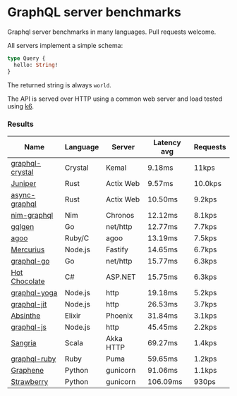 <!-- README.md is generated from README.ecr, do not edit -->

# GraphQL server benchmarks

Graphql server benchmarks in many languages. Pull requests welcome.

All servers implement a simple schema:

```graphql
type Query {
  hello: String!
}
```

The returned string is always `world`.

The API is served over HTTP using a common web server and load tested using [k6](https://github.com/grafana/k6).

### Results

| Name                          | Language      | Server          | Latency avg      | Requests      |
| ----------------------------  | ------------- | --------------- | ---------------- | ------------- |
| [graphql-crystal](https://github.com/graphql-crystal/graphql) | Crystal | Kemal | 9.18ms | 11kps |
| [Juniper](https://github.com/graphql-rust/juniper) | Rust | Actix Web | 9.57ms | 10.0kps |
| [async-graphql](https://github.com/async-graphql/async-graphql) | Rust | Actix Web | 10.50ms | 9.2kps |
| [nim-graphql](https://github.com/status-im/nim-graphql) | Nim | Chronos | 12.12ms | 8.1kps |
| [gqlgen](https://github.com/99designs/gqlgen) | Go | net/http | 12.77ms | 7.7kps |
| [agoo](https://github.com/ohler55/agoo) | Ruby/C | agoo | 13.19ms | 7.5kps |
| [Mercurius](https://github.com/mercurius-js/mercurius) | Node.js | Fastify | 14.65ms | 6.7kps |
| [graphql-go](https://github.com/graphql-go/graphql) | Go | net/http | 15.77ms | 6.3kps |
| [Hot Chocolate](https://github.com/ChilliCream/hotchocolate) | C# | ASP.NET | 15.75ms | 6.3kps |
| [graphql-yoga](https://github.com/dotansimha/graphql-yoga) | Node.js | http | 19.18ms | 5.2kps |
| [graphql-jit](https://github.com/zalando-incubator/graphql-jit) | Node.js | http | 26.53ms | 3.7kps |
| [Absinthe](https://github.com/absinthe-graphql/absinthe) | Elixir | Phoenix | 31.84ms | 3.1kps |
| [graphql-js](https://github.com/graphql/graphql-js) | Node.js | http | 45.45ms | 2.2kps |
| [Sangria](https://github.com/sangria-graphql/sangria) | Scala | Akka HTTP | 69.27ms | 1.4kps |
| [graphql-ruby](https://github.com/rmosolgo/graphql-ruby) | Ruby | Puma | 59.65ms | 1.2kps |
| [Graphene](https://github.com/graphql-python/graphene) | Python | gunicorn | 91.06ms | 1.1kps |
| [Strawberry](https://github.com/strawberry-graphql/strawberry) | Python | gunicorn | 106.09ms | 930ps |
